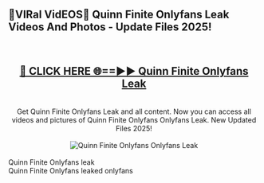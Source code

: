 <h2>🔴VIRal VidEOS🔴 Quinn Finite Onlyfans Leak Videos And Photos - Update Files 2025!</h2>
<br>
<div align="center">
<h2><a href="https://213.232.235.80/live/video.php?q=quinn-finite-onlyfans" rel="nofollow">🔴 CLICK HERE 🌐==►► Quinn Finite Onlyfans Leak</a></h2>
<br>
Get Quinn Finite Onlyfans Leak and all content. Now you can access all videos and pictures of Quinn Finite Onlyfans Onlyfans Leak. New Updated Files 2025!
<br>
<br>
<a href="https://213.232.235.80/live/video.php?q=quinn-finite-onlyfans" rel="nofollow" data-target="animated-image.originalLink"><img src="https://i.imgur.com/dJHk4Zq.gif" alt="Quinn Finite Onlyfans Onlyfans Leak" style="max-width: 100%; display: inline-block;" data-target="animated-image.originalImage"></a>
</div>
<br>
Quinn Finite Onlyfans leak<br>
Quinn Finite Onlyfans leaked onlyfans